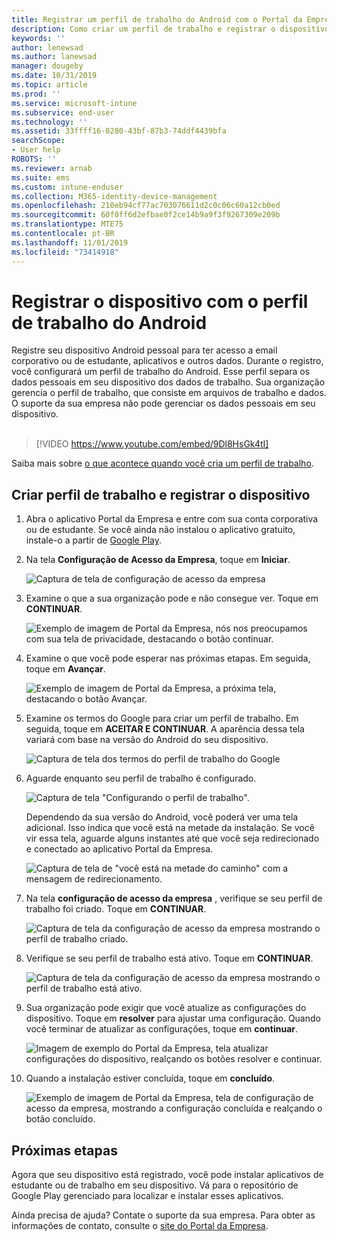 ```yaml
---
title: Registrar um perfil de trabalho do Android com o Portal da Empresa do Intune | Microsoft Docs
description: Como criar um perfil de trabalho e registrar o dispositivo com Portal da Empresa do Intune.
keywords: ''
author: lenewsad
ms.author: lanewsad
manager: dougeby
ms.date: 10/31/2019
ms.topic: article
ms.prod: ''
ms.service: microsoft-intune
ms.subservice: end-user
ms.technology: ''
ms.assetid: 33ffff16-0280-43bf-87b3-74ddf4439bfa
searchScope:
- User help
ROBOTS: ''
ms.reviewer: arnab
ms.suite: ems
ms.custom: intune-enduser
ms.collection: M365-identity-device-management
ms.openlocfilehash: 210eb94cf77ac703076611d2c0c06c60a12cb0ed
ms.sourcegitcommit: 60f0ff6d2efbae0f2ce14b9a9f3f9267309e209b
ms.translationtype: MTE75
ms.contentlocale: pt-BR
ms.lasthandoff: 11/01/2019
ms.locfileid: "73414918"
---
```

# <a name="enroll-device-with-android-work-profile"></a>Registrar o dispositivo com o perfil de trabalho do Android

Registre seu dispositivo Android pessoal para ter acesso a email corporativo ou de estudante, aplicativos e outros dados. Durante o registro, você configurará um perfil de trabalho do Android. Esse perfil separa os dados pessoais em seu dispositivo dos dados de trabalho. Sua organização gerencia o perfil de trabalho, que consiste em arquivos de trabalho e dados. O suporte da sua empresa não pode gerenciar os dados pessoais em seu dispositivo.  
</br>
> [!VIDEO https://www.youtube.com/embed/9Dl8HsGk4tI]

Saiba mais sobre [o que acontece quando você cria um perfil de trabalho](what-happens-when-you-create-a-work-profile-android.md).

## <a name="create-work-profile-and-enroll-device"></a>Criar perfil de trabalho e registrar o dispositivo

1. Abra o aplicativo Portal da Empresa e entre com sua conta corporativa ou de estudante. Se você ainda não instalou o aplicativo gratuito, instale-o a partir de [Google Play](https://play.google.com/store/apps/details?id=com.microsoft.windowsintune.companyportal).  

2. Na tela **Configuração de Acesso da Empresa**, toque em **Iniciar**.  

    ![Captura de tela de configuração de acesso da empresa](./media/access-setup-work-profile-1911.png)  

3. Examine o que a sua organização pode e não consegue ver. Toque em **CONTINUAR**. 

    ![Exemplo de imagem de Portal da Empresa, nós nos preocupamos com sua tela de privacidade, destacando o botão continuar.](./media/android-privacy-screen-1911.png)  
4. Examine o que você pode esperar nas próximas etapas. Em seguida, toque em **Avançar**.  

    ![Exemplo de imagem de Portal da Empresa, a próxima tela, destacando o botão Avançar.](./media/android-wp-04-1908.png)  

5. Examine os termos do Google para criar um perfil de trabalho. Em seguida, toque em **ACEITAR E CONTINUAR**. A aparência dessa tela variará com base na versão do Android do seu dispositivo. 

    ![Captura de tela dos termos do perfil de trabalho do Google](./media/android-wp-05-1908.png)  

6. Aguarde enquanto seu perfil de trabalho é configurado.  

    ![Captura de tela "Configurando o perfil de trabalho".](./media/android-wp-05a-1908.png)  

   Dependendo da sua versão do Android, você poderá ver uma tela adicional. Isso indica que você está na metade da instalação. Se você vir essa tela, aguarde alguns instantes até que você seja redirecionado e conectado ao aplicativo Portal da Empresa.  

    ![Captura de tela de "você está na metade do caminho" com a mensagem de redirecionamento.](./media/android-wp-05b-1908.png)  

7. Na tela **configuração de acesso da empresa** , verifique se seu perfil de trabalho foi criado. Toque em **CONTINUAR**.  

    ![Captura de tela da configuração de acesso da empresa mostrando o perfil de trabalho criado.](./media/work-profile-complete-1911.png)  

8. Verifique se seu perfil de trabalho está ativo. Toque em **CONTINUAR**. 

    ![Captura de tela da configuração de acesso da empresa mostrando o perfil de trabalho está ativo.](./media/work-profile-active-1911.png)  

9. Sua organização pode exigir que você atualize as configurações do dispositivo. Toque em **resolver** para ajustar uma configuração. Quando você terminar de atualizar as configurações, toque em **continuar**.    

    ![Imagem de exemplo do Portal da Empresa, tela atualizar configurações do dispositivo, realçando os botões resolver e continuar.](./media/resolve-settings-1911.png) 


10. Quando a instalação estiver concluída, toque em **concluído**.  

    ![Exemplo de imagem de Portal da Empresa, tela de configuração de acesso da empresa, mostrando a configuração concluída e realçando o botão concluído.](./media/work-profile-done-1911.png)  


## <a name="next-steps"></a>Próximas etapas  

Agora que seu dispositivo está registrado, você pode instalar aplicativos de estudante ou de trabalho em seu dispositivo. Vá para o repositório de Google Play gerenciado para localizar e instalar esses aplicativos. 

Ainda precisa de ajuda? Contate o suporte da sua empresa. Para obter as informações de contato, consulte o [site do Portal da Empresa](https://go.microsoft.com/fwlink/?linkid=2010980).
